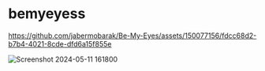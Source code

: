 # bemyeyess

https://github.com/jabermobarak/Be-My-Eyes/assets/150077156/fdcc68d2-b7b4-4021-8cde-dfd6a15f855e



![Screenshot 2024-05-11 161800](https://github.com/jabermobarak/Be-My-Eyes/assets/150077156/eb6fc284-ce3c-4d4b-b8c2-c4846c9615ed)


